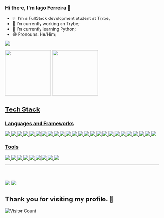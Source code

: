 
### Hi there, I'm Iago Ferreira 👋

- 💡 &nbsp;I'm a FullStack development student at Trybe;
- 🔭 I’m currently working on Trybe;
- 🌱 I’m currently learning Python;
- 😄 Pronouns: He/Him;

<a href="https://iagopferreira.github.io/portfolio-react/" target="_blank" style="margin: auto"><img src="https://img.shields.io/badge/Cheky my Portfolio-%2320262D.svg?style=for-the-badge&logo=firefox&logoColor=#FF7139"></a>

<section>
  <a href="https://github.com/IagoPFerreira">
  <img height="150em" src="https://github-readme-stats.vercel.app/api?username=IagoPFerreira&show_icons=true&theme=tokyonight&include_all_commits=true&count_private=true"/>
  <img height="150em" src="https://github-readme-stats.vercel.app/api/top-langs/?username=IagoPFerreira&layout=compact&langs_count=7&theme=tokyonight"/>
</section>
  
<section><h2>Tech Stack</h2>
  <h3>Languages and Frameworks</h3>
  <img src="https://img.shields.io/badge/Bootstrap-563D7C?style=for-the-badge&logo=bootstrap&logoColor=white">
  <img src="https://img.shields.io/badge/Chai-A30802?style=for-the-badge&logo=Chai&logoColor=white">
  <img src="https://img.shields.io/badge/CSS3-1572B6?style=for-the-badge&logo=css3&logoColor=white">  
  <img src="https://img.shields.io/badge/-cypress-%23E5E5E5?style=for-the-badge&logo=cypress&logoColor=058a5e">
  <img src="https://img.shields.io/badge/eslint-3A33D1?style=for-the-badge&logo=eslint&logoColor=white">
  <img src="https://img.shields.io/badge/express.js-%23404d59.svg?style=for-the-badge&logo=express&logoColor=%2361DAFB">  
  <img src="https://img.shields.io/badge/Heroku-430098?style=for-the-badge&logo=heroku&logoColor=white">
  <img src="https://img.shields.io/badge/HTML5-E34F26?style=for-the-badge&logo=html5&logoColor=white">  
  <img src="https://img.shields.io/badge/javascript-%23323330.svg?style=for-the-badge&logo=javascript&logoColor=%23F7DF1E">
  <img src="https://img.shields.io/badge/Jest-%23C21325?style=for-the-badge&logo=jest&logoColor=white">
  <img src="https://img.shields.io/badge/json-5E5C5C?style=for-the-badge&logo=json&logoColor=white">
  <img src="https://img.shields.io/badge/JWT-000000?style=for-the-badge&logo=JSON%20web%20tokens&logoColor=white">
  <img src="https://img.shields.io/badge/Markdown-000000?style=for-the-badge&logo=markdown&logoColor=white">  
  <img src="https://img.shields.io/badge/Mocha-8D6748?style=for-the-badge&logo=Mocha&logoColor=white">
  <img src="https://img.shields.io/badge/MongoDB-4EA94B?style=for-the-badge&logo=mongodb&logoColor=white">
  <img src="https://img.shields.io/badge/MySQL-00006E?style=for-the-badge&logo=mysql&logoColor=white">
  <img src="https://img.shields.io/badge/Node.js-339933?style=for-the-badge&logo=nodedotjs&logoColor=white">
  <img src="https://img.shields.io/badge/Python-3776AB?style=for-the-badge&logo=python&logoColor=ffdd54">
  <img src="https://img.shields.io/badge/React-20232A?style=for-the-badge&logo=react&logoColor=61DAFB">  
  <img src="https://img.shields.io/badge/React_Router-CA4245?style=for-the-badge&logo=react-router&logoColor=white">  
  <img src="https://img.shields.io/badge/Redux-593D88?style=for-the-badge&logo=redux&logoColor=white">
  <img src="https://img.shields.io/badge/RTL-C21325?style=for-the-badge&logo=testing-library&logoColor=white">
  <img src="https://img.shields.io/badge/Sinon-FFEBA3?style=for-the-badge&logo=Sinon&logoColor=white">
  <img src="https://img.shields.io/badge/Socket.io-black?style=for-the-badge&logo=socket.io&badgeColor=010101">
  <img src="https://img.shields.io/badge/stylelint-000?style=for-the-badge&logo=stylelint&logoColor=white">
  
<h3>Tools</h3>
<img src="https://img.shields.io/badge/Figma-F24E1E?style=for-the-badge&logo=figma&logoColor=white">
<img src="https://img.shields.io/badge/Insomnia-5849be?style=for-the-badge&logo=Insomnia&logoColor=white">
<img src="https://img.shields.io/badge/Linux-FCC624?style=for-the-badge&logo=linux&logoColor=black">
<img src="https://img.shields.io/badge/Notion-%23000000.svg?style=for-the-badge&logo=notion&logoColor=white">
<img src="https://img.shields.io/badge/npm-CB3837?style=for-the-badge&logo=npm&logoColor=white">
<img src="https://img.shields.io/badge/Postman-FF6C37?style=for-the-badge&logo=Postman&logoColor=white">
<img src="https://img.shields.io/badge/slack-2FB67C?style=for-the-badge&logo=slack&logoColor=white">
<img src="https://img.shields.io/badge/Trello-0052CC?style=for-the-badge&logo=trello&logoColor=white">
<img src="https://img.shields.io/badge/VSCode-0052CC?style=for-the-badge&logo=visual-studio-code&logoColor=white">
 
</section>

---

<section style="margin-top: 50px"> 
  <a href = "mailto:iago.pferreiravr@gmail.com"><img src="https://img.shields.io/badge/-Gmail-%23333?style=for-the-badge&logo=gmail&logoColor=white" target="_blank"></a>
  <a href="https://www.linkedin.com/in/iago-de-paula-ferreira-45b501128/" target="blank"><img src="https://img.shields.io/badge/-LinkedIn-%230077B5?style=for-the-badge&logo=linkedin&logoColor=white" target="_blank"></a> 
</section>


## Thank you for visiting my profile. :gem:
![Visitor Count](https://profile-counter.glitch.me/IagoPFerreira/count.svg)
